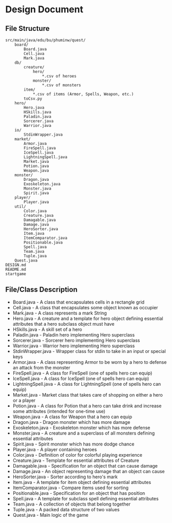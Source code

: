 # Design Document

## File Structure

```
src/main/java/edu/bu/phuminw/quest/
    board/
        Board.java
        Cell.java
        Mark.java
    db/
        creature/
            hero/
                *.csv of heroes
            monster/
                *.csv of monsters
        item/
            *.csv of items (Armor, Spells, Weapon, etc.)
        toCsv.py
    hero/
        Hero.java
        HSkills.java
        Paladin.java
        Sorcerer.java
        Warrior.java
    io/
        StdinWrapper.java
    market/
        Armor.java
        FireSpell.java
        IceSpell.java
        LightningSpell.java
        Market.java
        Potion.java
        Weapon.java
    monster/
        Dragon.java
        Exoskeleton.java
        Monster.java
        Spirit.java
    player/
        Player.java
    util/
        Color.java
        Creature.java
        Damagable.java
        Damage.java
        HeroSorter.java
        Item.java
        ItemComparator.java
        Positionable.java
        Spell.java
        Team.java
        Tuple.java
    Quest.java
DESIGN.md
README.md
startgame
```

## File/Class Description

- Board.java - A class that encapsulates cells in a rectangle grid 
- Cell.java - A class that encapsulates some object known as occupier
- Mark.java - A class represents a mark String
- Hero.java - A creature and a template for hero object defining essential attributes that a hero subclass object must have
- HSkills.java - A skill set of a hero
- Paladin.java - Paladin hero implementing Hero superclass
- Sorcerer.java - Sorcerer hero implementing Hero superclass
- Warrior.java - Warrior hero implementing Hero superclass
- StdinWrapper.java - Wrapper class for stdin to take in an input or special keys
- Armor.java - A class representing Armor to be worn by a hero to defense an attack from the monster
- FireSpell.java - A class for FireSpell (one of spells hero can equip)
- IceSpell.java - A class for IceSpell (one of spells hero can equip)
- LightningSpell.java - A class for LightningSpell (one of spells hero can equip)
- Market.java - Market class that takes care of shopping on either a hero or a player
- Potion.java - A class for Potion that a hero can take drink and increase some attributes (intended for one-time use)
- Weapon.java - A class for Weapon that a hero can equip
- Dragon.java - Dragon monster which has more damage
- Exoskeleton.java - Exoskeleton monster which has more defense
- Monster.java - A creature and a superclass of all monsters defining essential attributes
- Spirit.java - Spirit monster which has more dodge chance
- Player.java - A player containing heroes
- Color.java - Definition of color for colorful playing experience
- Creature.java - Template for essential attributes of Creature
- Damagable.java - Specification for an object that can cause damage
- Damage.java - An object representing damage that an object can cause
- HeroSorter.java - Sorter according to hero's mark
- Item.java - A template for item object defining essential attributes
- ItemComparator.java - Compare items used for sorting
- Positionable.java - Specification for an object that has position
- Spell.java - A template for subclass spell defining essential attributes
- Team.java - A collection of objects that belong together
- Tuple.java - A packed data structure of two values
- Quest.java - Main logic of the game
